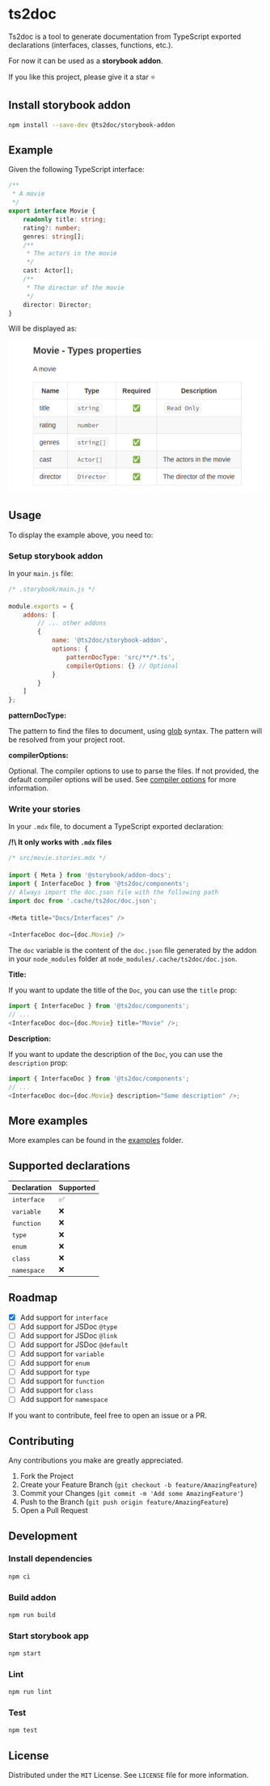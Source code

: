 # ts2doc

Ts2doc is a tool to generate documentation from TypeScript exported declarations (interfaces, classes, functions, etc.).

For now it can be used as a **storybook addon**.

If you like this project, please give it a star ⭐️

## Install storybook addon

```sh
npm install --save-dev @ts2doc/storybook-addon
```

## Example

Given the following TypeScript interface:

```ts
/**
 * A movie
 */
export interface Movie {
    readonly title: string;
    rating?: number;
    genres: string[];
    /**
     * The actors in the movie
     */
    cast: Actor[];
    /**
     * The director of the movie
     */
    director: Director;
}
```

Will be displayed as:

![Interface example](docs/images/interface-example.png)

## Usage

To display the example above, you need to:

### Setup storybook addon

In your `main.js` file:

```js
/* .storybook/main.js */

module.exports = {
    addons: [
        // ... other addons
        {
            name: '@ts2doc/storybook-addon',
            options: {
                patternDocType: 'src/**/*.ts',
                compilerOptions: {} // Optional
            }
        }
    ]
};
```

**patternDocType:**

The pattern to find the files to document, using [glob](https://www.npmjs.com/package/glob) syntax. The pattern will be resolved from your project root.

**compilerOptions:**

Optional. The compiler options to use to parse the files. If not provided, the default compiler options will be used.
See [compiler options](https://www.typescriptlang.org/docs/handbook/compiler-options.html) for more information.

### Write your stories

In your `.mdx` file, to document a TypeScript exported declaration:

**/!\ It only works with `.mdx` files**

```js
/* src/movie.stories.mdx */

import { Meta } from '@storybook/addon-docs';
import { InterfaceDoc } from '@ts2doc/components';
// Always import the doc.json file with the following path
import doc from '.cache/ts2doc/doc.json';

<Meta title="Docs/Interfaces" />

<InterfaceDoc doc={doc.Movie} />
```

The `doc` variable is the content of the `doc.json` file generated by the addon in your `node_modules` folder at `node_modules/.cache/ts2doc/doc.json`.

**Title:**

If you want to update the title of the `Doc`, you can use the `title` prop:

```js
import { InterfaceDoc } from '@ts2doc/components';
// ...
<InterfaceDoc doc={doc.Movie} title="Movie" />;
```

**Description:**

If you want to update the description of the `Doc`, you can use the `description` prop:

```js
import { InterfaceDoc } from '@ts2doc/components';
// ...
<InterfaceDoc doc={doc.Movie} description="Some description" />;
```

## More examples

More examples can be found in the [examples](examples/storybook-app/) folder.

## Supported declarations

| Declaration | Supported |
| ----------- | --------- |
| `interface` | ✅        |
| `variable`  | ❌        |
| `function`  | ❌        |
| `type`      | ❌        |
| `enum`      | ❌        |
| `class`     | ❌        |
| `namespace` | ❌        |

## Roadmap

-   [x] Add support for `interface`
-   [ ] Add support for JSDoc `@type`
-   [ ] Add support for JSDoc `@link`
-   [ ] Add support for JSDoc `@default`
-   [ ] Add support for `variable`
-   [ ] Add support for `enum`
-   [ ] Add support for `type`
-   [ ] Add support for `function`
-   [ ] Add support for `class`
-   [ ] Add support for `namespace`

If you want to contribute, feel free to open an issue or a PR.

## Contributing

Any contributions you make are greatly appreciated.

1. Fork the Project
2. Create your Feature Branch (`git checkout -b feature/AmazingFeature`)
3. Commit your Changes (`git commit -m 'Add some AmazingFeature'`)
4. Push to the Branch (`git push origin feature/AmazingFeature`)
5. Open a Pull Request

## Development

### Install dependencies

```sh
npm ci
```

### Build addon

```sh
npm run build
```

### Start storybook app

```sh
npm start
```

### Lint

```sh
npm run lint
```

### Test

```sh
npm test
```

## License

Distributed under the `MIT` License. See `LICENSE` file for more information.
